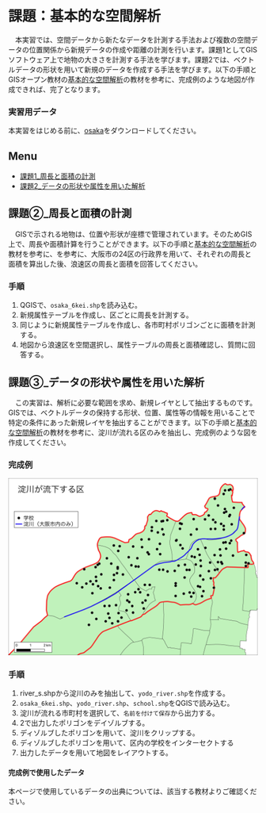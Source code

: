 # 課題：基本的な空間解析
　本実習では、空間データから新たなデータを計測する手法および複数の空間データの位置関係から新規データの作成や距離の計測を行います。課題1としてGISソフトウェア上で地物の大きさを計測する手法を学びます。課題2では、ベクトルデータの形状を用いて新規のデータを作成する手法を学びます。以下の手順とGISオープン教材の[基本的な空間解析]の教材を参考に、完成例のような地図が作成できれば、完了となります。

### 実習用データ
本実習をはじめる前に、[osaka]をダウンロードしてください。

[osaka]:https://github.com/gis-oer/datasets/raw/master/s/osaka_s.zip

**Menu**
--------
- [課題1_周長と面積の計測](#課題1_周長と面積の計測)
- [課題2_データの形状や属性を用いた解析](#課題2_データの形状や属性を用いた解析)

## 課題②_周長と面積の計測
　GISで示される地物は、位置や形状が座標で管理されています。そのためGIS上で、周長や面積計算を行うことができます。以下の手順と[基本的な空間解析]の教材を参考に、を参考に、大阪市の24区の行政界を用いて、それぞれの周長と面積を算出した後、浪速区の周長と面積を回答してください。

### 手順
1. QGISで、`osaka_6kei.shp`を読み込む。
2. 新規属性テーブルを作成し、区ごとに周長を計測する。
3. 同じように新規属性テーブルを作成し、各市町村ポリゴンごとに面積を計測する。
4. 地図から浪速区を空間選択し、属性テーブルの周長と面積確認し、質問に回答する。

## 課題③_データの形状や属性を用いた解析
　この実習は、解析に必要な範囲を求め、新規レイヤとして抽出するものです。GISでは、ベクトルデータの保持する形状、位置、属性等の情報を用いることで特定の条件にあった新規レイヤを抽出することができます。以下の手順と[基本的な空間解析]の教材を参考に、淀川が流れる区のみを抽出し、完成例のような図を作成してください。
　
### 完成例
![kadai](pic/t11-1.png)

### 手順
1. river_s.shpから淀川のみを抽出して、`yodo_river.shp`を作成する。
2. `osaka_6kei.shp`、`yodo_river.shp`、`school.shp`をQGISで読み込む。
3. 淀川が流れる市町村を選択して、`名前を付けて保存`から出力する。
4. 2で出力したポリゴンをデイゾルブする。
5. ディゾルブしたポリゴンを用いて、淀川をクリップする。
6. ディゾルブしたポリゴンを用いて、区内の学校をインターセクトする
7. 出力したデータを用いて地図をレイアウトする。

#### 完成例で使用したデータ
本ページで使用しているデータの出典については、該当する教材よりご確認ください。

[利用規約]:../../../policy.md
[その他のライセンスについて]:../../license.md
[よくある質問とエラー]:../../questions/questions.md

[GISの基本概念]:../../00/00.md
[QGISビギナーズマニュアル]:../../QGIS/QGIS.md
[GRASSビギナーズマニュアル]:../../GRASS/GRASS.md
[リモートセンシングとその解析]:../../06/06.md
[既存データの地図データと属性データ]:../../07/07.md
[空間データ]:../../08/08.md
[空間データベース]:../../09/09.md
[空間データの統合・修正]:../../10/10.md
[基本的な空間解析]:../../11/11.md
[ネットワーク分析]:../../12/12.md
[領域分析]:../../13/13.md
[点データの分析]:../../14/14.md
[ラスタデータの分析]:../../15/15.md
[傾向面分析]:../../16/16.md
[空間的自己相関]:../../17/17.md
[空間補間]:../../18/18.md
[空間相関分析]:../../19/19.md
[空間分析におけるスケール]:../../20/20.md
[視覚的伝達]:../../21/21.md
[参加型GISと社会貢献]:../../26/26.md

[地理院地図]:https://maps.gsi.go.jp
[e-Stat]:https://www.e-stat.go.jp/
[国土数値情報]:http://nlftp.mlit.go.jp/ksj/
[基盤地図情報]:http://www.gsi.go.jp/kiban/
[地理院タイル]:http://maps.gsi.go.jp/development/ichiran.html

[課題ページ_QGISビギナーズマニュアル]:../../tasks/t_qgis_entry.md
[課題ページ_GRASSビギナーズマニュアル]:../../tasks/t_grass_entry.md
[課題ページ_リモートセンシングとその解析]:../../tasks/t_06.md
[課題ページ_既存データの地図データと属性データ]:../../tasks/t_07.md
[課題ページ_空間データ]:../../tasks/t_08.md
[課題ページ_空間データベース]:../../tasks/t_09.md
[課題ページ_空間データの統合・修正]:../../tasks/t_10.md
[課題ページ_基本的な空間解析]:../../tasks/t_11.md
[課題ページ_ネットワーク分析]:../../tasks/t_12.md
[課題ページ_基本的な空間解析]:../../tasks/t_13.md
[課題ページ_点データの分析]:../../tasks/t_14.md
[課題ページ_ラスタデータの分析]:../../tasks/t_15.md
[課題ページ_空間補間]:../../tasks/t_18.md
[課題ページ_視覚的伝達]:../../tasks/t_21.md
[課題ページ_参加型GISと社会貢献]:../../tasks/t_26.md
